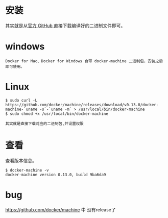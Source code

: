 # 安装


其实就是从[官方 GitHub ](https://github.com/docker/machine)直接下载编译好的二进制文件即可。

# windows 

    Docker for Mac、Docker for Windows 自带 docker-machine 二进制包，安装之后即可使用。

# Linux 


```
$ sudo curl -L https://github.com/docker/machine/releases/download/v0.13.0/docker-machine-`uname -s`-`uname -m` > /usr/local/bin/docker-machine
$ sudo chmod +x /usr/local/bin/docker-machine

其实就是直接下载对应的二进制包,并设置权限
```


# 查看

查看版本信息。

```
$ docker-machine -v
docker-machine version 0.13.0, build 9ba6da9
```



# bug

https://github.com/docker/machine 中 没有release了